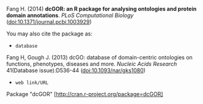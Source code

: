 Fang H. (2014) <B>dcGOR: an R package for analysing ontologies and protein domain annotations</B>. <I>PLoS Computational Biology</I> ([doi:10.1371/journal.pcbi.1003929](http://dx.doi.org/10.1371/journal.pcbi.1003929))

You may also cite the package as:
* `database`

Fang H, Gough J. (2013) dcGO: database of domain-centric ontologies on functions, phenotypes, diseases and more. <I>Nucleic Acids Research</I> 41(Database issue):D536-44 ([doi:10.1093/nar/gks1080](http://dx.doi.org/10.1093/nar/gks1080))

* `web link/URL`

Package "dcGOR" [http://cran.r-project.org/package=dcGOR]
